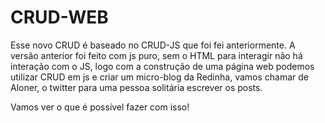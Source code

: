 # CRUD-WEB

Esse novo CRUD é baseado no CRUD-JS que foi fei anteriormente. A versão anterior foi feito com js puro, sem o HTML para interagir 
não há interação com o JS, logo com a construção de uma página web podemos utilizar CRUD em js e criar um micro-blog da Redinha, 
vamos chamar de Aloner, o twitter para uma pessoa solitária escrever os posts.

Vamos ver o que é possível fazer com isso!
